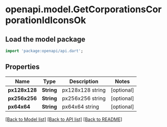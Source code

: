 # openapi.model.GetCorporationsCorporationIdIconsOk

## Load the model package
```dart
import 'package:openapi/api.dart';
```

## Properties
Name | Type | Description | Notes
------------ | ------------- | ------------- | -------------
**px128x128** | **String** | px128x128 string | [optional] 
**px256x256** | **String** | px256x256 string | [optional] 
**px64x64** | **String** | px64x64 string | [optional] 

[[Back to Model list]](../README.md#documentation-for-models) [[Back to API list]](../README.md#documentation-for-api-endpoints) [[Back to README]](../README.md)


